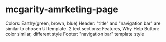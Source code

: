 # mcgarity-amrketing-page
Colors: Earthy(green, brown, blue)
Header: "title" and "navigation bar" are similar to chosen UI template.
2 text sections: Features, Why Help
Button: color similar, different style
Footer: "navigation bar" template style
